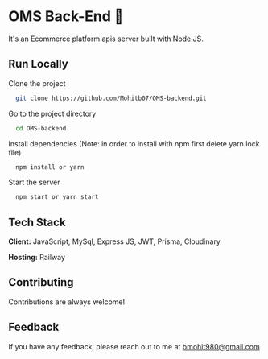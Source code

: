 # OMS Back-End 🧋

It's an Ecommerce platform apis server built with Node JS.

## Run Locally

Clone the project

```bash
  git clone https://github.com/Mohitb07/OMS-backend.git
```

Go to the project directory

```bash
  cd OMS-backend
```

Install dependencies (Note: in order to install with npm first delete yarn.lock file)

```bash
  npm install or yarn
```

Start the server

```bash
  npm start or yarn start
```

## Tech Stack

**Client:** JavaScript, MySql, Express JS, JWT, Prisma, Cloudinary

**Hosting:** Railway

## Contributing

Contributions are always welcome!

## Feedback

If you have any feedback, please reach out to me at bmohit980@gmail.com
